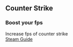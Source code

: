 ## Counter Strike
### Boost your fps
Increase fps of counter strike  
[Steam Guide](https://steamcommunity.com/sharedfiles/filedetails/?id=2181524229)
